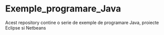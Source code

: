 # Exemple_programare_Java
Acest repository contine o serie de exemple de programare Java, proiecte Eclipse si Netbeans
